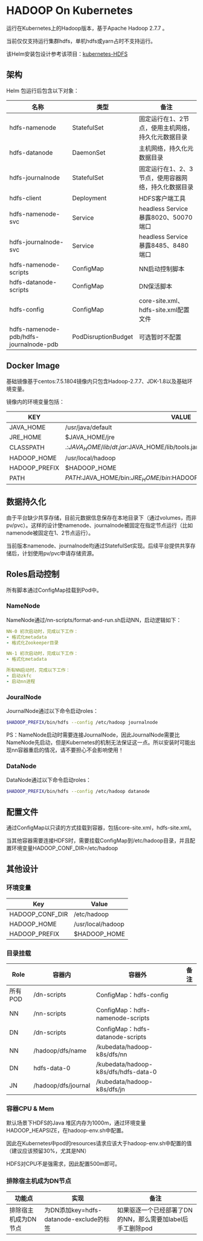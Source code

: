 # HADOOP On Kubernetes

运行在Kubernetes上的Hadoop版本，基于Apache Hadoop 2.7.7 。

当前仅仅支持运行集群hdfs，单机hdfs或yarn占时不支持运行。

该Helm安装包设计参考该项目：[kubernetes-HDFS](https://github.com/apache-spark-on-k8s/kubernetes-HDFS)

## 架构

Helm 包运行后包含以下对象：

|名称|类型|备注|
|----|----|----|
|hdfs-namenode|StatefulSet|固定运行在1、2节点，使用主机网络，持久化元数据目录|
|hdfs-datanode|DaemonSet|主机网络，持久化元数据目录|
|hdfs-journalnode|StatefulSet|固定运行在1、2、3节点，使用容器网络，持久化数据目录|
|hdfs-client|Deployment|HDFS客户端工具|
|hdfs-namenode-svc|Service|headless Service 暴露8020、50070端口|
|hdfs-journalnode-svc|Service|headless Service 暴露8485、8480端口|
|hdfs-namenode-scripts|ConfigMap|NN启动控制脚本|
|hdfs-datanode-scripts|ConfigMap|DN保活脚本|
|hdfs-config|ConfigMap|core-site.xml、hdfs-site.xml配置文件|
|hdfs-namenode-pdb/hdfs-journalnode-pdb|PodDisruptionBudget|可选暂时不配置|

## Docker Image

基础镜像基于centos:7.5.1804镜像内只包含Hadoop-2.7.7、JDK-1.8以及基础环境变量。

镜像内的环境变量包括：

|KEY|VALUE|
|----|---|
|JAVA_HOME|/usr/java/default|
|JRE_HOME| $JAVA_HOME/jre|
|CLASSPATH| .:$JAVA_HOME/lib/dt.jar:$JAVA_HOME/lib/tools.jar:$JRE_HOME/lib|
|HADOOP_HOME| /usr/local/hadoop|
|HADOOP_PREFIX| $HADOOP_HOME|
|PATH| $PATH:$JAVA_HOME/bin:$JRE_HOME/bin:$HADOOP_HOME/bin:$HADOOP_HOME/sbin|

## 数据持久化

由于平台缺少共享存储，目前元数据信息保存在本地目录下（通过volumes，而非pv/pvc）。这样的设计使namenode、journalnode被固定在指定节点运行（比如namenode被固定在1、2节点运行）。

当前版本namenode、journalnode均通过StatefulSet实现。后续平台提供共享存储后，计划使用pv/pvc申请存储资源。


## Roles启动控制
所有脚本通过ConfigMap挂载到Pod中。
### NameNode
NameNode通过/nn-scripts/format-and-run.sh启动NN，启动逻辑如下：
```yaml
NN-0 初次启动时，完成以下工作：
- 格式化metadata
- 格式化Zookeeper目录

NN-1 初次启动时，完成以下工作：
- 格式化metadata

所有NN启动时，完成以下工作：
- 启动zkfc
- 启动nn进程
```

### JouralNode

JournalNode通过以下命令启动roles：
```bash
$HADOOP_PREFIX/bin/hdfs --config /etc/hadoop journalnode
```
PS：NameNode启动时需要连接JournalNode，因此JournalNode需要比NameNode先启动，但是Kubernetes的机制无法保证这一点。所以安装时可能出现nn容器重启的情况，请不要担心不会影响使用！

### DataNode
DataNode通过以下命令启动roles：
```bash
$HADOOP_PREFIX/bin/hdfs --config /etc/hadoop datanode
```

## 配置文件

通过ConfigMap以只读的方式挂载到容器，包括core-site.xml，hdfs-site.xml。

当其他容器需要连接HDFS时，需要挂载ConfigMap到/etc/hadoop目录，并且配置环境变量HADOOP_CONF_DIR=/etc/hadoop


## 其他设计

### 环境变量

|Key|Value|
|----|----|
|HADOOP_CONF_DIR|/etc/hadoop|
|HADOOP_HOME|/usr/local/hadoop|
|HADOOP_PREFIX|$HADOOP_HOME|

### 目录挂载

|Role|容器内|容器外|备注|
|----|----|----|----|
|所有POD|/dn-scripts|ConfigMap：hdfs-config||
|NN|/nn-scripts|ConfigMap：hdfs-namenode-scripts||
|DN|/dn-scripts|ConfigMap：hdfs-datanode-scripts||
|NN|/hadoop/dfs/name|/kubedata/hadoop-k8s/dfs/nn||
|DN|hdfs-data-0|/kubedata/hadoop-k8s/dfs/hdfs-data-0||
|JN|/hadoop/dfs/journal|/kubedata/hadoop-k8s/dfs/jn|

### 容器CPU & Mem

默认场景下HDFS的Java 堆区内存为1000m，通过环境变量HADOOP_HEAPSIZE，在hadoop-env.sh中配置。

因此在Kubernetes中pod的resources请求应该大于hadoop-env.sh中配置的值（建议应该预留30%，尤其是NN）

HDFS对CPU不是强需求，因此配置500m即可。

### 排除宿主机成为DN节点
|功能点|实现|备注|
|----|----|----|
|排除宿主机成为DN节点|为DN添加key=hdfs-datanode-exclude的标签|如果驱逐一个已经部署了DN的NN，那么需要加label后手工删除pod|
